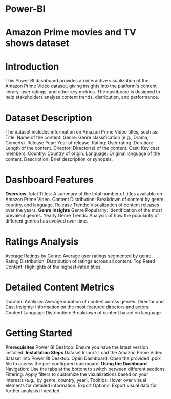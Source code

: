 # Power-BI
# Amazon Prime movies and TV shows dataset

# Introduction
This Power BI dashboard provides an interactive visualization of the Amazon Prime Video dataset, giving insights into the platform's content library, user ratings, and other key metrics. The dashboard is designed to help stakeholders analyze content trends, distribution, and performance.

# Dataset Description
The dataset includes information on Amazon Prime Video titles, such as:
Title: Name of the content.
Genre: Genre classification (e.g., Drama, Comedy).
Release Year: Year of release.
Rating: User rating.
Duration: Length of the content.
Director: Director(s) of the content.
Cast: Key cast members.
Country: Country of origin.
Language: Original language of the content.
Description: Brief description or synopsis.

# Dashboard Features
**Overview**
Total Titles: A summary of the total number of titles available on Amazon Prime Video.
Content Distribution: Breakdown of content by genre, country, and language.
Release Trends: Visualization of content releases over the years.
**Genre Insights**
Genre Popularity: 
Identification of the most prevalent genres.
Yearly Genre Trends: Analysis of how the popularity of different genres has evolved over time.

# Ratings Analysis
Average Ratings by Genre: Average user ratings segmented by genre.
Rating Distribution: Distribution of ratings across all content.
Top Rated Content: Highlights of the highest-rated titles.
# Detailed Content Metrics
Duration Analysis: Average duration of content across genres.
Director and Cast Insights: Information on the most featured directors and actors.
Content Language Distribution: Breakdown of content based on language.

# Getting Started
**Prerequisites**
Power BI Desktop: Ensure you have the latest version installed.
**Installation Steps**
Dataset Import: Load the Amazon Prime Video dataset into Power BI Desktop.
Open Dashboard: Open the provided .pbix file to access the pre-configured dashboard.
**Using the Dashboard**
Navigation: Use the tabs at the bottom to switch between different sections.
Filtering: Apply filters to customize the visualizations based on your interests (e.g., by genre, country, year).
Tooltips: Hover over visual elements for detailed information.
Export Options: Export visual data for further analysis if needed.
